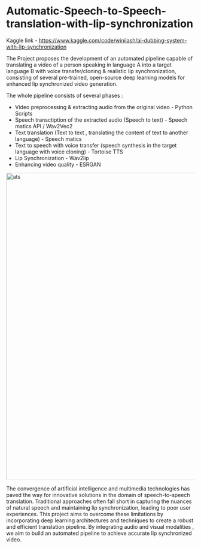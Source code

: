 # Automatic-Speech-to-Speech-translation-with-lip-synchronization
Kaggle link - https://www.kaggle.com/code/winiiash/ai-dubbing-system-with-lip-synchronization

The Project proposes the development of an automated pipeline capable of translating a video of a person speaking in language A into a target language B with voice transfer/cloning & realistic lip synchronization, consisting of several pre-trained, open-source deep learning models for enhanced lip synchronized video generation.

The whole pipeline consists of several phases :

- Video preprocessing & extracting audio from the original video - Python Scripts
- Speech transctiption of the extracted audio (Speech to text) - Speech matics API / Wav2Vec2 
- Text translation (Text to text , translating the content of text to another language) - Speech matics
- Text to speech with voice transfer (speech synthesis in the target language with voice cloning) - Tortoise TTS 
- Lip Synchronization - Wav2lip  
-  Enhancing video quality - ESRGAN


<img width="820" alt="ats" src="https://github.com/user-attachments/assets/8e48dfa8-514b-4623-bcd1-993ebd01dc80">

The convergence of artificial intelligence and multimedia technologies has paved the way for innovative solutions in the domain of speech-to-speech translation. Traditional approaches often fall short in capturing the nuances of natural speech and maintaining lip synchronization, leading to poor user experiences. This project aims to overcome these limitations by incorporating deep learning architectures and techniques to create a robust and efficient translation pipeline. By integrating audio and visual modalities , we aim to build an automated pipeline to achieve accurate lip synchronized video.
